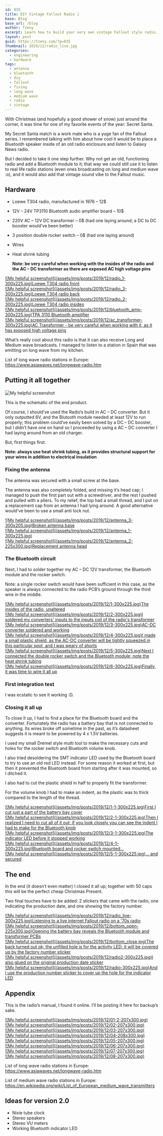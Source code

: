 ```yaml
---
id: 835
title: DIY Vintage Fallout Radio ♫
base: Blog
base_url: /blog
author: Tzeny
excerpt: Learn how to build your very own vintage Fallout style radio.
layout: post
guid: https://tzeny.com/?p=835
thumbnail: 2019/12/radio_live.jpg
categories:
  - engineering
  - hardware
tags:
  - antenna
  - bluetooth
  - diy
  - fallout
  - fixing
  - long wave
  - medium wave
  - radio
  - vintage
---
```

<figure class="wp-block-embed-youtube wp-block-embed is-type-video is-provider-youtube wp-embed-aspect-16-9 wp-has-aspect-ratio">

<div class="wp-block-embed__wrapper">
</div></figure> 

With Christmas (and hopefully a good shower of snow) just around the corner, it was time for one of my favorite events of the year: Secret Santa.

My Secret Santa match is a work mate who is a yuge fan of the Fallout series. I remembered talking with him about how cool it would be to place a Bluetooth speaker inside of an old radio enclosure and listen to Galaxy News radio. 

But I decided to take it one step further. Why not get an old, functioning radio and add a Bluetooth module to it; that way we could still use it to listen to real life radio stations (even ones broadcasting on long and medium wave :o), and it would also add that vintage sound vibe to the Fallout music. 

## Hardware

  * Loewe T304 radio, manufactured in 1976 – 12$
  * 12V – 24V TP3110 Bluetooth audio amplifier board – 10$
  * 220V AC – 12V DC transformer – 0$ (had one laying around; a DC to DC booster would’ve been better)
  * 3 position double rocker switch – 0$ (had one laying around)
  * Wires
  * Heat shrink tubing  
  
    **Note: be very careful when working with the insides of the radio and the AC – DC transformer as there are exposed AC high voltage pins**

<div class="wp-block-responsive-lightbox-gallery">
  <div class="rl-gallery-container rl-loading" id="rl-gallery-container-35" data-gallery_id="836"> <div class="rl-gallery rl-basicgrid-gallery " id="rl-gallery-35" data-gallery_no="35"> 
  
  <div class="rl-gallery-item">
    <a href="https://tzeny.com/wp-content/uploads/2019/12/radio_1.jpg" title="Loewe T304 radio front" data-rl_title="Loewe T304 radio front" class="rl-gallery-link" data-rl_caption="" data-rel="lightbox-gallery-35">![My helpful screenshot](/assets/img/posts/2019/12/radio_1-300x225.jpg)<span class="rl-gallery-caption"><span class="rl-gallery-item-title">Loewe T304 radio front</span></span></a>
  </div>
  
  <div class="rl-gallery-item">
    <a href="https://tzeny.com/wp-content/uploads/2019/12/radio_3.jpg" title="Loewe T304 radio back" data-rl_title="Loewe T304 radio back" class="rl-gallery-link" data-rl_caption="" data-rel="lightbox-gallery-35">![My helpful screenshot](/assets/img/posts/2019/12/radio_3-300x225.jpg)<span class="rl-gallery-caption"><span class="rl-gallery-item-title">Loewe T304 radio back</span></span></a>
  </div>
  
  <div class="rl-gallery-item">
    <a href="https://tzeny.com/wp-content/uploads/2019/12/radio_2.jpg" title="Loewe T304 radio insides" data-rl_title="Loewe T304 radio insides" class="rl-gallery-link" data-rl_caption="" data-rel="lightbox-gallery-35">![My helpful screenshot](/assets/img/posts/2019/12/radio_2-300x225.jpg)<span class="rl-gallery-caption"><span class="rl-gallery-item-title">Loewe T304 radio insides</span></span></a>
  </div>
  
  <div class="rl-gallery-item">
    <a href="https://tzeny.com/wp-content/uploads/2019/12/bluetooth_amp.jpg" title="TPA 3110 Bluetooth amplifier" data-rl_title="TPA 3110 Bluetooth amplifier" class="rl-gallery-link" data-rl_caption="" data-rel="lightbox-gallery-35">![My helpful screenshot](/assets/img/posts/2019/12/bluetooth_amp-300x225.jpg)<span class="rl-gallery-caption"><span class="rl-gallery-item-title">TPA 3110 Bluetooth amplifier</span></span></a>
  </div>
  
  <div class="rl-gallery-item">
    <a href="https://tzeny.com/wp-content/uploads/2019/12/ac_transformer.jpg" title="AC Transformer - be very careful when working with it, as it has exposed high voltage pins" data-rl_title="AC Transformer - be very careful when working with it, as it has exposed high voltage pins" class="rl-gallery-link" data-rl_caption="" data-rel="lightbox-gallery-35">![My helpful screenshot](/assets/img/posts/2019/12/ac_transformer-300x225.jpg)<span class="rl-gallery-caption"><span class="rl-gallery-item-title">AC Transformer - be very careful when working with it, as it has exposed high voltage pins</span></span></a>
  </div>
</div></div></div> 

What’s really cool about this radio is that it can also receive Long and Medium wave broadcasts. I managed to listen to a station in Spain that was emitting on long wave from my kitchen. 

List of long wave radio stations in Europe: <a href="https://www.asiawaves.net/longwave-radio.htm" target="_blank" rel="noreferrer noopener" aria-label=" (opens in a new tab)">https://www.asiawaves.net/longwave-radio.htm</a>

## Putting it all together<figure class="wp-block-image size-large">

![My helpful screenshot](/assets/img/posts/2019/12/Capture-1024x679.jpg) </figure> 

This is the schematic of the end product. 

Of course, I should’ve used the Radio’s build in AC – DC converter. But it only outputted 6V, and the Blutooth module needed at least 12V to run properly; this problem could’ve easily been solved by a DC – DC booster, but I didn’t have one on hand so I proceeded by using a AC – DC converter I had laying around from an old charger.

But, first things first.

**Note: always use heat shrink tubing, as it provides structural support for your wires in addition to electrical insulation**

### Fixing the antenna

The antenna was secured with a small screw at the base. 

The antenna was also completely folded, and missing it’s head cap; I managed to push the first part out with a screwdriver, and the rest I pushed and pulled with a pliers. To my relief, the top had a small thread, and I put on a replacement cap from an antenna I had lying around. A good alternative would’ve been to use a small anti lock nut.

<div class="wp-block-responsive-lightbox-gallery">
  <div class="rl-gallery-container rl-loading" id="rl-gallery-container-36" data-gallery_id="848"> <div class="rl-gallery rl-basicgrid-gallery " id="rl-gallery-36" data-gallery_no="36"> 
  
  <div class="rl-gallery-item">
    <a href="https://tzeny.com/wp-content/uploads/2019/12/antenna_3.jpg" title="Broken antenna base" data-rl_title="Broken antenna base" class="rl-gallery-link" data-rl_caption="" data-rel="lightbox-gallery-36">![My helpful screenshot](/assets/img/posts/2019/12/antenna_3-300x205.jpg)<span class="rl-gallery-caption"><span class="rl-gallery-item-title">Broken antenna base</span></span></a>
  </div>
  
  <div class="rl-gallery-item">
    <a href="https://tzeny.com/wp-content/uploads/2019/12/antenna_1.jpg" title="" data-rl_title="" class="rl-gallery-link" data-rl_caption="" data-rel="lightbox-gallery-36">![My helpful screenshot](/assets/img/posts/2019/12/antenna_1-300x225.jpg)</a>
  </div>
  
  <div class="rl-gallery-item">
    <a href="https://tzeny.com/wp-content/uploads/2019/12/antenna_2.jpg" title="Replacement antenna head" data-rl_title="Replacement antenna head" class="rl-gallery-link" data-rl_caption="" data-rel="lightbox-gallery-36">![My helpful screenshot](/assets/img/posts/2019/12/antenna_2-225x300.jpg)<span class="rl-gallery-caption"><span class="rl-gallery-item-title">Replacement antenna head</span></span></a>
  </div>
</div></div></div> 

### The Bluetooth circuit

Next, I had to solder together my AC – DC 12V transformer, the Bluetooth module and the rocker switch.

Note: a single rocker switch would have been sufficient in this case, as the speaker is always connected to the radio PCB’s ground through the third wire in the middle. 

<div class="wp-block-responsive-lightbox-gallery">
  <div class="rl-gallery-container rl-loading" id="rl-gallery-container-37" data-gallery_id="852"> <div class="rl-gallery rl-basicgrid-gallery " id="rl-gallery-37" data-gallery_no="37"> 
  
  <div class="rl-gallery-item">
    <a href="https://tzeny.com/wp-content/uploads/2019/12/1.jpg" title="The insides of the radio, unaltered" data-rl_title="The insides of the radio, unaltered" class="rl-gallery-link" data-rl_caption="" data-rel="lightbox-gallery-37">![My helpful screenshot](/assets/img/posts/2019/12/1-300x225.jpg)<span class="rl-gallery-caption"><span class="rl-gallery-item-title">The insides of the radio, unaltered</span></span></a>
  </div>
  
  <div class="rl-gallery-item">
    <a href="https://tzeny.com/wp-content/uploads/2019/12/2.jpg" title="I soldered my converters' inputs to the inputs coil of the radio's transformer" data-rl_title="I soldered my converters' inputs to the inputs coil of the radio's transformer" class="rl-gallery-link" data-rl_caption="" data-rel="lightbox-gallery-37">![My helpful screenshot](/assets/img/posts/2019/12/2-300x225.jpg)<span class="rl-gallery-caption"><span class="rl-gallery-item-title">I soldered my converters' inputs to the inputs coil of the radio's transformer</span></span></a>
  </div>
  
  <div class="rl-gallery-item">
    <a href="https://tzeny.com/wp-content/uploads/2019/12/3.jpg" title="AC-DC converter soldered and working" data-rl_title="AC-DC converter soldered and working" class="rl-gallery-link" data-rl_caption="" data-rel="lightbox-gallery-37">![My helpful screenshot](/assets/img/posts/2019/12/3-300x225.jpg)<span class="rl-gallery-caption"><span class="rl-gallery-item-title">AC-DC converter soldered and working</span></span></a>
  </div>
  
  <div class="rl-gallery-item">
    <a href="https://tzeny.com/wp-content/uploads/2019/12/4.jpg" title="I made a small plastic shield, as the AC-DC converter will be tightly squeezed in this particular spot, and I was weary of shorts" data-rl_title="I made a small plastic shield, as the AC-DC converter will be tightly squeezed in this particular spot, and I was weary of shorts" class="rl-gallery-link" data-rl_caption="" data-rel="lightbox-gallery-37">![My helpful screenshot](/assets/img/posts/2019/12/4-300x225.jpg)<span class="rl-gallery-caption"><span class="rl-gallery-item-title">I made a small plastic shield, as the AC-DC converter will be tightly squeezed in this particular spot, and I was weary of shorts</span></span></a>
  </div>
  
  <div class="rl-gallery-item">
    <a href="https://tzeny.com/wp-content/uploads/2019/12/5.jpg" title="Next I connected the double rocker switch and the Bluetooth module; note the heat shrink tubing" data-rl_title="Next I connected the double rocker switch and the Bluetooth module; note the heat shrink tubing" class="rl-gallery-link" data-rl_caption="" data-rel="lightbox-gallery-37">![My helpful screenshot](/assets/img/posts/2019/12/5-300x225.jpg)<span class="rl-gallery-caption"><span class="rl-gallery-item-title">Next I connected the double rocker switch and the Bluetooth module; note the heat shrink tubing</span></span></a>
  </div>
  
  <div class="rl-gallery-item">
    <a href="https://tzeny.com/wp-content/uploads/2019/12/6.jpg" title="Finally, it was time to wire it all up" data-rl_title="Finally, it was time to wire it all up" class="rl-gallery-link" data-rl_caption="" data-rel="lightbox-gallery-37">![My helpful screenshot](/assets/img/posts/2019/12/6-300x225.jpg)<span class="rl-gallery-caption"><span class="rl-gallery-item-title">Finally, it was time to wire it all up</span></span></a>
  </div>
</div></div></div> 

### First integration test<figure class="wp-block-embed-youtube wp-block-embed is-type-video is-provider-youtube wp-embed-aspect-16-9 wp-has-aspect-ratio">

<div class="wp-block-embed__wrapper">
</div></figure> 

I was ecstatic to see it working :D.

### Closing it all up

To close it up, I had to find a place for the Bluetooth board and the converter. Fortunately the radio has a battery bay that is not connected to anything. Its wires broke off sometime in the past, as it’s datasheet suggests it is meant to be powered by 4 x 1.5V batteries.

I used my small Dremel style multi tool to make the necessary cuts and holes for the rocker switch and Bluetooth volume knob.

I also tried desoldering the SMT indicator LED used by the Bluetooth board to try to use an old red LED instead. For some reason it worked at first, but then it prevented the Bluetooth board from starting after it was mounted, so I ditched it.

I also had to cut the plastic shield in half to properly fit the transformer. 

For the volume knob I had to make an indent, as the plastic was to thick compared to the length of the thread.

<div class="wp-block-responsive-lightbox-gallery">
  <div class="rl-gallery-container rl-loading" id="rl-gallery-container-38" data-gallery_id="864"> <div class="rl-gallery rl-basicgrid-gallery " id="rl-gallery-38" data-gallery_no="38"> 
  
  <div class="rl-gallery-item">
    <a href="https://tzeny.com/wp-content/uploads/2019/12/1-1.jpg" title="First I cut just a part of the battery bay cover" data-rl_title="First I cut just a part of the battery bay cover" class="rl-gallery-link" data-rl_caption="" data-rel="lightbox-gallery-38">![My helpful screenshot](/assets/img/posts/2019/12/1-1-300x225.jpg)<span class="rl-gallery-caption"><span class="rl-gallery-item-title">First I cut just a part of the battery bay cover</span></span></a>
  </div>
  
  <div class="rl-gallery-item">
    <a href="https://tzeny.com/wp-content/uploads/2019/12/2-1.jpg" title="Then I realized I need to cut all of it out; if you look closely you can see the indent I had to make for the Bluetooth knob" data-rl_title="Then I realized I need to cut all of it out; if you look closely you can see the indent I had to make for the Bluetooth knob" class="rl-gallery-link" data-rl_caption="" data-rel="lightbox-gallery-38">![My helpful screenshot](/assets/img/posts/2019/12/2-1-300x225.jpg)<span class="rl-gallery-caption"><span class="rl-gallery-item-title">Then I realized I need to cut all of it out; if you look closely you can see the indent I had to make for the Bluetooth knob</span></span></a>
  </div>
  
  <div class="rl-gallery-item">
    <a href="https://tzeny.com/wp-content/uploads/2019/12/3-1.jpg" title="The indicator LED before it stopped working" data-rl_title="The indicator LED before it stopped working" class="rl-gallery-link" data-rl_caption="" data-rel="lightbox-gallery-38">![My helpful screenshot](/assets/img/posts/2019/12/3-1-300x225.jpg)<span class="rl-gallery-caption"><span class="rl-gallery-item-title">The indicator LED before it stopped working</span></span></a>
  </div>
  
  <div class="rl-gallery-item">
    <a href="https://tzeny.com/wp-content/uploads/2019/12/4-1.jpg" title="Bluetooth board and rocker switch mounted..." data-rl_title="Bluetooth board and rocker switch mounted..." class="rl-gallery-link" data-rl_caption="" data-rel="lightbox-gallery-38">![My helpful screenshot](/assets/img/posts/2019/12/4-1-300x225.jpg)<span class="rl-gallery-caption"><span class="rl-gallery-item-title">Bluetooth board and rocker switch mounted...</span></span></a>
  </div>
  
  <div class="rl-gallery-item">
    <a href="https://tzeny.com/wp-content/uploads/2019/12/5-1.jpg" title="... and secured" data-rl_title="... and secured" class="rl-gallery-link" data-rl_caption="" data-rel="lightbox-gallery-38">![My helpful screenshot](/assets/img/posts/2019/12/5-1-300x225.jpg)<span class="rl-gallery-caption"><span class="rl-gallery-item-title">... and secured</span></span></a>
  </div>
</div></div></div> 

## The end

In the end (it doesn’t even matter) I closed it all up; together with 50 caps this will be the perfect cheap Christmas Present.

Two final touches have to be added: 2 stickers that came with the radio, one indicating the production date, and one showing the factory number.

<div class="wp-block-responsive-lightbox-gallery">
  <div class="rl-gallery-container rl-loading" id="rl-gallery-container-39" data-gallery_id="871"> <div class="rl-gallery rl-basicgrid-gallery " id="rl-gallery-39" data-gallery_no="39"> 
  
  <div class="rl-gallery-item">
    <a href="https://tzeny.com/wp-content/uploads/2019/12/radio_live.jpg" title="Listening to a live internet Fallout radio on a '70s radio" data-rl_title="Listening to a live internet Fallout radio on a '70s radio" class="rl-gallery-link" data-rl_caption="" data-rel="lightbox-gallery-39">![My helpful screenshot](/assets/img/posts/2019/12/radio_live-300x225.jpg)<span class="rl-gallery-caption"><span class="rl-gallery-item-title">Listening to a live internet Fallout radio on a '70s radio</span></span></a>
  </div>
  
  <div class="rl-gallery-item">
    <a href="https://tzeny.com/wp-content/uploads/2019/12/bottom_open.jpg" title="Opening the battery bay reveals the Bluetooth module and transformer PCBs" data-rl_title="Opening the battery bay reveals the Bluetooth module and transformer PCBs" class="rl-gallery-link" data-rl_caption="" data-rel="lightbox-gallery-39">![My helpful screenshot](/assets/img/posts/2019/12/bottom_open-225x300.jpg)<span class="rl-gallery-caption"><span class="rl-gallery-item-title">Opening the battery bay reveals the Bluetooth module and transformer PCBs</span></span></a>
  </div>
  
  <div class="rl-gallery-item">
    <a href="https://tzeny.com/wp-content/uploads/2019/12/bottom_close.jpg" title="The back turned out ok; the unfilled hole is for the activity LED; it will be covered up by the factory number sticker" data-rl_title="The back turned out ok; the unfilled hole is for the activity LED; it will be covered up by the factory number sticker" class="rl-gallery-link" data-rl_caption="" data-rel="lightbox-gallery-39">![My helpful screenshot](/assets/img/posts/2019/12/bottom_close.jpg)<span class="rl-gallery-caption"><span class="rl-gallery-item-title">The back turned out ok; the unfilled hole is for the activity LED; it will be covered up by the factory number sticker</span></span></a>
  </div>
  
  <div class="rl-gallery-item">
    <a href="https://tzeny.com/wp-content/uploads/2019/12/radio2.jpg" title="I also glued on the original production date sticker" data-rl_title="I also glued on the original production date sticker" class="rl-gallery-link" data-rl_caption="" data-rel="lightbox-gallery-39">![My helpful screenshot](/assets/img/posts/2019/12/radio2-300x225.jpg)<span class="rl-gallery-caption"><span class="rl-gallery-item-title">I also glued on the original production date sticker</span></span></a>
  </div>
  
  <div class="rl-gallery-item">
    <a href="https://tzeny.com/wp-content/uploads/2019/12/radio.jpg" title="And I use the production number sticker to cover up the hole for the indicator LED" data-rl_title="And I use the production number sticker to cover up the hole for the indicator LED" class="rl-gallery-link" data-rl_caption="" data-rel="lightbox-gallery-39">![My helpful screenshot](/assets/img/posts/2019/12/radio-300x225.jpg)<span class="rl-gallery-caption"><span class="rl-gallery-item-title">And I use the production number sticker to cover up the hole for the indicator LED</span></span></a>
  </div>
</div></div></div> 

## Appendix

This is the radio’s manual, I found it online. I’ll be posting it here for backup’s sake.

<div class="wp-block-responsive-lightbox-gallery">
  <div class="rl-gallery-container rl-loading" id="rl-gallery-container-40" data-gallery_id="876"> <div class="rl-gallery rl-basicgrid-gallery " id="rl-gallery-40" data-gallery_no="40"> 
  
  <div class="rl-gallery-item">
    <a href="https://tzeny.com/wp-content/uploads/2019/12/01-2.jpg" title="" data-rl_title="" class="rl-gallery-link" data-rl_caption="" data-rel="lightbox-gallery-40">![My helpful screenshot](/assets/img/posts/2019/12/01-2-207x300.jpg)</a>
  </div>
  
  <div class="rl-gallery-item">
    <a href="https://tzeny.com/wp-content/uploads/2019/12/02.jpg" title="" data-rl_title="" class="rl-gallery-link" data-rl_caption="" data-rel="lightbox-gallery-40">![My helpful screenshot](/assets/img/posts/2019/12/02-207x300.jpg)</a>
  </div>
  
  <div class="rl-gallery-item">
    <a href="https://tzeny.com/wp-content/uploads/2019/12/03.jpg" title="" data-rl_title="" class="rl-gallery-link" data-rl_caption="" data-rel="lightbox-gallery-40">![My helpful screenshot](/assets/img/posts/2019/12/03-207x300.jpg)</a>
  </div>
  
  <div class="rl-gallery-item">
    <a href="https://tzeny.com/wp-content/uploads/2019/12/04.jpg" title="" data-rl_title="" class="rl-gallery-link" data-rl_caption="" data-rel="lightbox-gallery-40">![My helpful screenshot](/assets/img/posts/2019/12/04-208x300.jpg)</a>
  </div>
  
  <div class="rl-gallery-item">
    <a href="https://tzeny.com/wp-content/uploads/2019/12/05.jpg" title="" data-rl_title="" class="rl-gallery-link" data-rl_caption="" data-rel="lightbox-gallery-40">![My helpful screenshot](/assets/img/posts/2019/12/05-207x300.jpg)</a>
  </div>
  
  <div class="rl-gallery-item">
    <a href="https://tzeny.com/wp-content/uploads/2019/12/06.jpg" title="" data-rl_title="" class="rl-gallery-link" data-rl_caption="" data-rel="lightbox-gallery-40">![My helpful screenshot](/assets/img/posts/2019/12/06-207x300.jpg)</a>
  </div>
  
  <div class="rl-gallery-item">
    <a href="https://tzeny.com/wp-content/uploads/2019/12/07.jpg" title="" data-rl_title="" class="rl-gallery-link" data-rl_caption="" data-rel="lightbox-gallery-40">![My helpful screenshot](/assets/img/posts/2019/12/07-207x300.jpg)</a>
  </div>
  
  <div class="rl-gallery-item">
    <a href="https://tzeny.com/wp-content/uploads/2019/12/08.jpg" title="" data-rl_title="" class="rl-gallery-link" data-rl_caption="" data-rel="lightbox-gallery-40">![My helpful screenshot](/assets/img/posts/2019/12/08-207x300.jpg)</a>
  </div>
</div></div></div> 

List of long wave radio stations in Europe: <a href="https://www.asiawaves.net/longwave-radio.htm" target="_blank" rel="noreferrer noopener" aria-label=" (opens in a new tab)">https://www.asiawaves.net/longwave-radio.htm</a>

List of medium wave radio stations in Europe: <a href="https://en.wikipedia.org/wiki/List_of_European_medium_wave_transmitters" target="_blank" rel="noreferrer noopener" aria-label=" (opens in a new tab)">https://en.wikipedia.org/wiki/List_of_European_medium_wave_transmitters</a>

## Ideas for version 2.0

  * Nixie tube clock
  * Stereo speakers
  * Stereo VU meters
  * Working Bluetooth indicator LED
